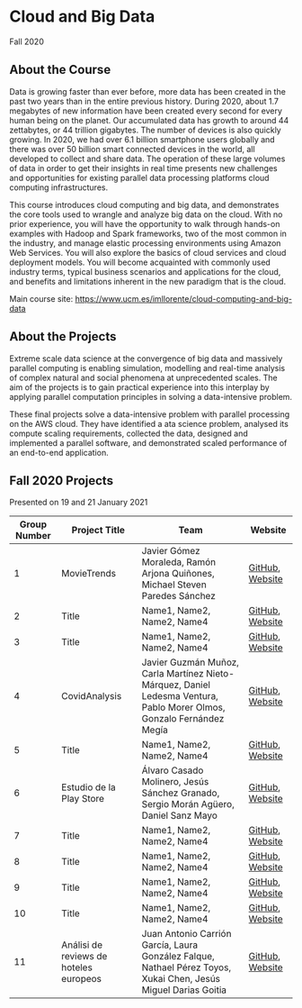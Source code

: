 # Cloud and Big Data
Fall 2020

## About the Course

Data is growing faster than ever before, more data has been created in the past two years than in the entire previous history. During 2020, about 1.7 megabytes of new information have been created every second for every human being on the planet. Our accumulated data has growth to around 44 zettabytes, or 44 trillion gigabytes. The number of devices is also quickly growing. In 2020, we had over 6.1 billion smartphone users globally and there was over 50 billion smart connected devices in the world, all developed to collect and share data. The operation of these large volumes of data in order to get their insights in real time presents new challenges and opportunities for existing parallel data processing platforms cloud computing infrastructures.

This course introduces cloud computing and big data, and demonstrates the core tools used to wrangle and analyze big data on the cloud. With no prior experience, you will have the opportunity to walk through hands-on examples with Hadoop and Spark frameworks, two of the most common in the industry, and manage elastic processing environments using Amazon Web Services. You will also explore the basics of cloud services and cloud deployment models. You will become acquainted with commonly used industry terms, typical business scenarios and applications for the cloud, and benefits and limitations inherent in the new paradigm that is the cloud.

Main course site: https://www.ucm.es/imllorente/cloud-computing-and-big-data

## About the Projects

Extreme scale data science at the convergence of big data and massively parallel computing is enabling simulation, modelling and real-time analysis of complex natural and social phenomena at unprecedented scales. The aim of the projects is to gain practical experience into this interplay by applying parallel computation principles in solving a data-intensive problem.

These final projects solve a data-intensive problem with parallel processing on the AWS cloud. They have identified a ata science problem, analysed its compute scaling requirements, collected the data, designed and implemented a parallel software, and demonstrated scaled performance of an end-to-end application.

## Fall 2020 Projects

Presented on 19 and 21 January 2021

| Group Number | Project Title | Team | Website 
| ------------ | --------- | --------- | -------- | 
|1 | MovieTrends | Javier Gómez Moraleda, Ramón Arjona Quiñones, Michael Steven Paredes Sánchez | [GitHub](https://github.com/ramonarj/Cloud-BigData), [Website](https://ramonarj.github.io/Cloud-BigData/) |
|2 | Title | Name1, Name2, Name2, Name4 | [GitHub](https://github.com), [Website](https://project.com) |
|3 | Title | Name1, Name2, Name2, Name4 | [GitHub](https://github.com), [Website](https://project.com) |
|4 | CovidAnalysis | Javier Guzmán Muñoz, Carla Martínez Nieto-Márquez, Daniel Ledesma Ventura, Pablo Morer Olmos, Gonzalo Fernández Megía | [GitHub](https://github.com/Cloud2020Group4/CovidAnalysis), [Website](https://cloud2020group4.github.io/CovidAnalysis/index.html) |
|5 | Title | Name1, Name2, Name2, Name4 | [GitHub](https://github.com), [Website](https://project.com) |
|6 | Estudio de la Play Store | Álvaro Casado Molinero, Jesús Sánchez Granado, Sergio Morán Agüero, Daniel Sanz Mayo| [GitHub](https://github.com/Gupo-06-Cloud-2020-21/Trabajo_Playstore), [Website](https://proyectocloudappstore.wordpress.com/) |
|7 | Title | Name1, Name2, Name2, Name4 | [GitHub](https://github.com), [Website](https://project.com) |
|8 | Title | Name1, Name2, Name2, Name4 | [GitHub](https://github.com), [Website](https://project.com) |
|9 | Title | Name1, Name2, Name2, Name4 | [GitHub](https://github.com), [Website](https://project.com) |
|10 | Title | Name1, Name2, Name2, Name4 | [GitHub](https://github.com), [Website](https://project.com) |
|11 | Análisi de reviews de hoteles europeos | Juan Antonio Carrión García, Laura González Falque, Nathael Pérez Toyos, Xukai Chen, Jesús Miguel Darias Goitia | [GitHub](https://github.com/JuanAntonioCarrion/Proyecto-Cloud-Big-data), [Website](https://analisishoteles.wordpress.com/) |
